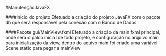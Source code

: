 #ManutençãoJavaFX

####inicio do projeto
Efetuado a criação do projeto JavaFX com o pacote db que será responsável pela conexão com o Banco de Dados

####Pacote gui/MainView.fxml
Efetuado a criação da main fxml principal, onde será o palco inicial de todo projeto, e configuração no arquivo main para inicialização da view, dentro do aquivo main foi criado uma variável Scene static para pegar a mainView